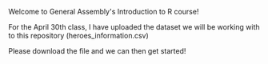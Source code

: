 Welcome to General Assembly's Introduction to R course! 

For the April 30th class, I have uploaded the dataset we will be working with to this repository (heroes_information.csv)

Please download the file and we can then get started!
